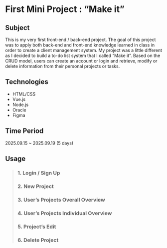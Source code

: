 # First Mini Project : “Make it”  
## Subject  
This is my very first front-end / back-end project.
The goal of this project was to apply both back-end and front-end knowledge learned in class in order to create a client management system.
My project was a little different as I decided to build a to-do list system that I called “Make it”.
Based on the CRUD model, users can create an account or login and retrieve, modify or delete information from their personal projects or tasks.
## Technologies
+ HTML/CSS
+ Vue.js
+ Node.js
+ Oracle
+ Figma
## Time Period
2025.09.15 ~ 2025.09.19 (5 days)
## Usage
> ### 1. Login / Sign Up
> ### 2. New Project
> ### 3. User’s Projects Overall Overview
> ### 4. User’s Projects Individual Overview
> ### 5. Project’s Edit
> ### 6. Delete Project
